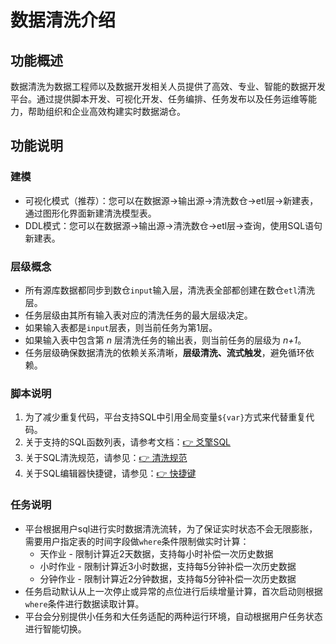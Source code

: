 # 数据清洗介绍

## 功能概述
 数据清洗为数据工程师以及数据开发相关人员提供了高效、专业、智能的数据开发平台。通过提供脚本开发、可视化开发、任务编排、任务发布以及任务运维等能力，帮助组织和企业高效构建实时数据湖仓。

## 功能说明
### 建模
- 可视化模式（推荐）：您可以在数据源->输出源->清洗数仓->etl层->新建表，通过图形化界面新建清洗模型表。  
- DDL模式：您可以在数据源->输出源->清洗数仓->etl层->查询，使用SQL语句新建表。

### 层级概念
- 所有源库数据都同步到数仓`input`输入层，清洗表全部都创建在数仓`etl`清洗层。
- 任务层级由其所有输入表对应的清洗任务的最大层级决定。  
- 如果输入表都是`input`层表，则当前任务为第1层。  
- 如果输入表中包含第 *n* 层清洗任务的输出表，则当前任务的层级为 *n+1*。
- 任务层级确保数据清洗的依赖关系清晰，**层级清洗、流式触发**，避免循环依赖。


### 脚本说明
1. 为了减少重复代码，平台支持SQL中引用全局变量`${var}`方式来代替重复代码。  
2. 关于支持的SQL函数列表，请参考文档：[👉 爻擎SQL](爻擎SQL.md)  
3. 关于SQL清洗规范，请参见：[👉 清洗规范](清洗规范.md)  
4. 关于SQL编辑器快捷键，请参见：[👉 快捷键](快捷键.md)  

### 任务说明
- 平台根据用户sql进行实时数据清洗流转，为了保证实时状态不会无限膨胀，需要用户指定表的时间字段做`where`条件限制做实时计算：
  - 天作业 - 限制计算近2天数据，支持每小时补偿一次历史数据
  - 小时作业 - 限制计算近3小时数据，支持每5分钟补偿一次历史数据
  - 分钟作业 - 限制计算近2分钟数据，支持每5分钟补偿一次历史数据
- 任务启动默认从上一次停止或异常的点位进行后续增量计算，首次启动则根据`where`条件进行数据读取计算。
- 平台会分别提供小任务和大任务适配的两种运行环境，自动根据用户任务状态进行智能切换。